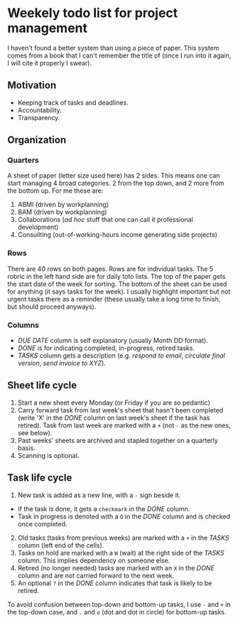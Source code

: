 # Weekely todo list  for project management

I haven't found a better system than using a piece of paper.
This system comes from a book that I can't remember the title of
(once I run into it again, I will cite it properly I swear).

## Motivation

* Keeping track of tasks and deadlines.
* Accountability.
* Transparency.

## Organization

### Quarters

A sheet of paper (letter size used here) has 2 sides. 
This means one can start managing 4 broad categories.
2 from the top down, and 2 more from the bottom up.
For me these are:

1. ABMI (driven by workplanning)
2. BAM (driven by workplanning)
3. Collaborations (*ad hoc* stuff that one can call it professional development)
4. Consuilting (out-of-working-hours income generating side projects)

### Rows

There are 40 rows on both pages. Rows are for individual tasks.
The 5 robric in the left hand side are for daily toto lists.
The top of the paper gets the start date of the week for sorting.
The bottom of the sheet can be used for anything (it says tasks for the week).
I usually highlight important but not urgent tasks there as a reminder
(these usually take a long time to finish, but should proceed anyways).

### Columns

* *DUE DATE* column is self explanatory (usually Month DD format).
* *DONE* is for indicating completed, in-progress, retired tasks.
* *TASKS* column gets a description (e.g. *respond to email*,
  *circulate final version*, *send invoice to XYZ*).

## Sheet life cycle

1. Start a new sheet every Monday (or Friday if you are so pedantic)
2. Carry forward task from last week's sheet that hasn't been 
   completed (write 'X' in the *DONE* column on last week's sheet
   if the task has retired). Task from last week are marked with a `+`
   (not `-` as the new ones, see below).
3. Past weeks' sheets are archived and stapled together on a quarterly basis.
4. Scanning is optional.

## Task life cycle

1. New task is added as a new line, with a `-` sign beside it.
  * If the task is done, it gets a `checkmark` in the *DONE* column.
  * Task in progress is denoted  with a `O` in the *DONE* column and is
    checked once completed.
2. Old tasks (tasks from previous weeks) are marked with a `+` 
  in the *TASKS* column (left end of the cells).
3. Tasks on hold are marked with a `W` (wait) at the right side of the *TASKS*
  column. This implies dependency on someone else.
4. Retired (no longer needed) tasks are marked with an `X` in the *DONE* column
  and are not carried forward to the next week.
5. An optional `?` in the *DONE* column indicates that task is
  likely to be retired.

To avoid confusion between top-down and bottom-up tasks,
I use `-` and `+` in the top-down case, and `.` and `o` (dot and dot in circle)
for bottom-up tasks.
